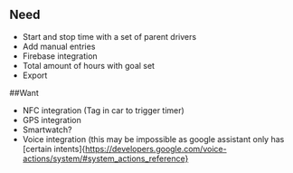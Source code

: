 ## Need
* Start and stop time with a set of parent drivers
* Add manual entries
* Firebase integration
* Total amount of hours with goal set
* Export

##Want
* NFC integration (Tag in car to trigger timer)
* GPS integration
* Smartwatch?
* Voice integration (this may be impossible as google assistant only has [certain intents]{https://developers.google.com/voice-actions/system/#system_actions_reference}

